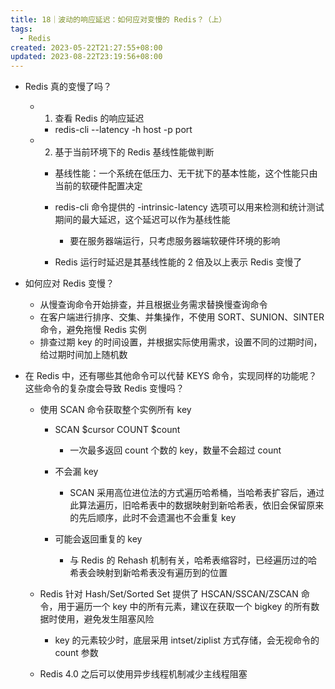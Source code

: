```yaml
---
title: 18｜波动的响应延迟：如何应对变慢的 Redis？（上）
tags:
  - Redis
created: 2023-05-22T21:27:55+08:00
updated: 2023-08-22T23:19:56+08:00
---
```


- Redis 真的变慢了吗？

  - 1. 查看 Redis 的响应延迟

    - redis-cli --latency -h host -p port

  - 2. 基于当前环境下的 Redis 基线性能做判断

    - 基线性能：一个系统在低压力、无干扰下的基本性能，这个性能只由当前的软硬件配置决定
    - redis-cli 命令提供的 -intrinsic-latency 选项可以用来检测和统计测试期间的最大延迟，这个延迟可以作为基线性能

      - 要在服务器端运行，只考虑服务器端软硬件环境的影响

    - Redis 运行时延迟是其基线性能的 2 倍及以上表示 Redis 变慢了

- 如何应对 Redis 变慢？

  - 从慢查询命令开始排查，并且根据业务需求替换慢查询命令
  - 在客户端进行排序、交集、并集操作，不使用 SORT、SUNION、SINTER 命令，避免拖慢 Redis 实例
  - 排查过期 key 的时间设置，并根据实际使用需求，设置不同的过期时间，给过期时间加上随机数

- 在 Redis 中，还有哪些其他命令可以代替 KEYS 命令，实现同样的功能呢？这些命令的复杂度会导致 Redis 变慢吗？

  - 使用 SCAN 命令获取整个实例所有 key

    - SCAN $cursor COUNT $count

      - 一次最多返回 count 个数的 key，数量不会超过 count

    - 不会漏 key

      - SCAN 采用高位进位法的方式遍历哈希桶，当哈希表扩容后，通过此算法遍历，旧哈希表中的数据映射到新哈希表，依旧会保留原来的先后顺序，此时不会遗漏也不会重复 key

    - 可能会返回重复的 key

      - 与 Redis 的 Rehash 机制有关，哈希表缩容时，已经遍历过的哈希表会映射到新哈希表没有遍历到的位置

  - Redis 针对 Hash/Set/Sorted Set 提供了 HSCAN/SSCAN/ZSCAN 命令，用于遍历一个 key 中的所有元素，建议在获取一个 bigkey 的所有数据时使用，避免发生阻塞风险

    - key 的元素较少时，底层采用 intset/ziplist 方式存储，会无视命令的 count 参数

  - Redis 4.0 之后可以使用异步线程机制减少主线程阻塞
